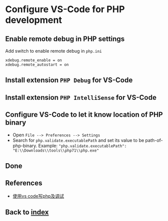 # Configure VS-Code for PHP development
## Enable remote debug in PHP settings
Add switch to enable remote debug in `php.ini`
```
xdebug.remote_enable = on 
xdebug.remote_autostart = on
```

## Install extension `PHP Debug` for VS-Code
## Install extension `PHP IntelliSense` for VS-Code
## Configure VS-Code to let it know location of PHP binary
- Open `File --> Preferences --> Settings`
- Search for `php.validate.executablePath` and set its value to be path-of-php-binary. Example: `"php.validate.executablePath": "E:\\Downloads\\tools\\php71\\php.exe"`
## Done

## References
- [使用vs code写php及调试](https://www.cnblogs.com/ashidamana/p/5459188.html)

## Back to [index](./index.md)